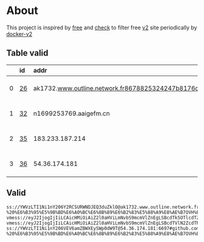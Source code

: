 
# About

This project is inspired by [free](https://github.com/freefq/free) and [check](https://github.com/yeahwu/check) to filter free [v2](https://github.com/v2fly/v2ray-core) site periodically by [docker-v2](https://hub.docker.com/r/v2ray/official)

    

## Table valid
|    | id                   | addr                                                                                            | cn            | cc   | isp                             | ip            | chatgpt          |
|---:|:---------------------|:------------------------------------------------------------------------------------------------|:--------------|:-----|:--------------------------------|:--------------|:-----------------|
|  0 | [26](config/26.json) | ak1732.www.outline.network.fr8678825324247b8176d59f83c30bd94d23d2e3ac5cd4a743bkwqeikvdyufr.cyou | Poland        | PL   | OVH SAS                         | 54.36.174.181 | Yes (Region: FR) |
|  1 | [32](config/32.json) | n1699253769.aaigefm.cn                                                                          | United States | US   | Alibaba US Technology Co., Ltd. | 47.76.34.124  | Yes (Region: US) |
|  2 | [35](config/35.json) | 183.233.187.214                                                                                 | Hong Kong     | HK   | CNSERVERS                       | 172.247.18.74 | Yes (Region: US) |
|  3 | [36](config/36.json) | 54.36.174.181                                                                                   | Poland        | PL   | OVH SAS                         | 54.36.174.181 | Yes (Region: FR) |

## Valid
```
ss://YWVzLTI1Ni1nY206Y2RCSURWNDJEQ3duZklO@ak1732.www.outline.network.fr8678825324247b8176d59f83c30bd94d23d2e3ac5cd4a743bkwqeikvdyufr.cyou:8119#github.com/freefq%20-%20%E6%B3%95%E5%9B%BD%E6%A0%BC%E6%8B%89%E6%B2%83%E5%88%A9%E8%AE%B7OVH%E6%95%B0%E6%8D%AE%E4%B8%AD%E5%BF%83%2026
vmess://eyJ2IjogIjIiLCAicHMiOiAiZ2l0aHViLmNvbS9mcmVlZnEgLSBcdTk5OTlcdTZlMmZcdTk2M2ZcdTkxY2NcdTRlOTEgMzIiLCAiYWRkIjogIm4xNjk5MjUzNzY5LmFhaWdlZm0uY24iLCAicG9ydCI6IDQ0MywgImlkIjogIjk4MmZhZGQxLTNlNWYtNGFhMy04NTUyLWVkNmZkYTIzNDE0YSIsICJhaWQiOiAwLCAic2N5IjogImF1dG8iLCAibmV0IjogIndzIiwgImhvc3QiOiAibjE2OTkyNTM3NjkuYWFpZ2VmbS5jbiIsICJwYXRoIjogIi8iLCAidGxzIjogInRscyJ9
vmess://eyJ2IjogIjIiLCAicHMiOiAiZ2l0aHViLmNvbS9mcmVlZnEgLSBcdTVlN2ZcdTRlMWNcdTc3MDFcdTVlN2ZcdTVkZGVcdTVlMDJcdTc5ZmJcdTUyYTggMzUiLCAiYWRkIjogIjE4My4yMzMuMTg3LjIxNCIsICJwb3J0IjogIjM4OTYyIiwgImlkIjogIjc3MGVlNzMwLTI0NTAtNGUzYy1hNmM2LTM5MzJiZDMyYWZiZCIsICJhaWQiOiAiNjQiLCAic2N5IjogImF1dG8iLCAibmV0IjogInRjcCIsICJ0eXBlIjogIm5vbmUiLCAiaG9zdCI6ICIiLCAicGF0aCI6ICIvIiwgInRscyI6ICIiLCAic25pIjogIiIsICJhbHBuIjogIiJ9
ss://YWVzLTI1Ni1nY206VEV6amZBWXEySWp0dW9T@54.36.174.181:6697#github.com/freefq%20-%20%E6%B3%95%E5%9B%BD%E6%A0%BC%E6%8B%89%E6%B2%83%E5%88%A9%E8%AE%B7OVH%E6%95%B0%E6%8D%AE%E4%B8%AD%E5%BF%83%2036
```

